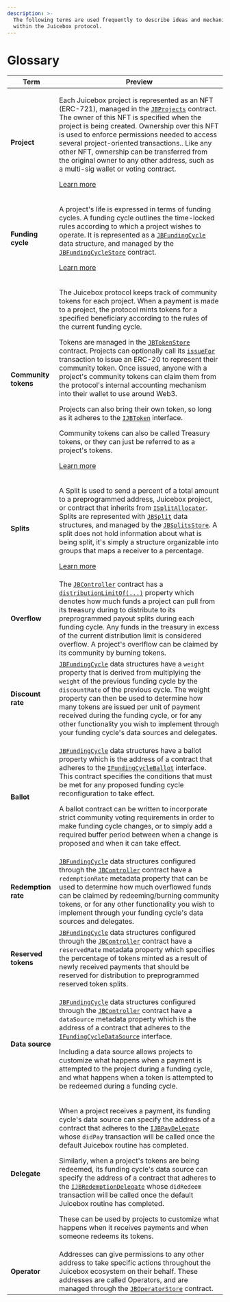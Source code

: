 ```yaml
---
description: >-
  The following terms are used frequently to describe ideas and mechanisms
  within the Juicebox protocol.
---
```


# Glossary

| Term                 | Preview                                                                                                                                                                                                                                                                                                                                                                                                                                                                                                                                                                                                                                                                                                                                                                                                                                                                                                                                                                                                            |
| -------------------- | ------------------------------------------------------------------------------------------------------------------------------------------------------------------------------------------------------------------------------------------------------------------------------------------------------------------------------------------------------------------------------------------------------------------------------------------------------------------------------------------------------------------------------------------------------------------------------------------------------------------------------------------------------------------------------------------------------------------------------------------------------------------------------------------------------------------------------------------------------------------------------------------------------------------------------------------------------------------------------------------------------------------ |
| **Project**          | <p>Each Juicebox project is represented as an NFT (ERC-721), managed in the <a href="../specifications/contracts/jbprojects/"><code>JBProjects</code></a> contract. The owner of this NFT is specified when the project is being created. Ownership over this NFT is used to enforce permissions needed to access several project-oriented transactions.. Like any other NFT, ownership can be transferred from the original owner to any other address, such as a multi-sig wallet or voting contract.</p><p></p><p><a href="./topics/project.md">Learn more</a></p>                                                                                                                                                                                                                                                                                                                                                                                                                                                                                            |
| **Funding cycle**    | <p>A project's life is expressed in terms of funding cycles. A funding cycle outlines the time-locked rules according to which a project wishes to operate. It is represented as a <a href="../specifications/data-structures/jbfundingcycle.md"><code>JBFundingCycle</code></a> data structure, and managed by the <a href="../specifications/contracts/jbfundingcyclestore/"><code>JBFundingCycleStore</code></a> contract.</p><p></p><p><a href="./topics/funding-cycle.md">Learn more</a></p>                                                                                                                                                                                                                                                                                                                                                                                                                                                                                                                                 |
| **Community tokens** | <p>The Juicebox protocol keeps track of community tokens for each project. When a payment is made to a project, the protocol mints tokens for a specified beneficiary according to the rules of the current funding cycle.</p><p>Tokens are managed in the <a href="../specifications/contracts/jbtokenstore/"><code>JBTokenStore</code></a> contract. Projects can optionally call its <a href="../specifications/contracts/jbtokenstore/write/issuefor.md"><code>issueFor</code> </a>transaction to issue an ERC-20 to represent their community token. Once issued, anyone with a project's community tokens can claim them from the protocol's internal accounting mechanism into their wallet to use around Web3.</p><p>Projects can also bring their own token, so long as it adheres to the <a href="../specifications/interfaces/ijbtoken.md"><code>IJBToken</code></a> interface.</p><p>Community tokens can also be called Treasury tokens, or they can just be referred to as a project's tokens.</p><p></p><p><a href="./topics/community-tokens.md">Learn more</a></p> |
| **Splits**           | <p>A Split is used to send a percent of a total amount to a preprogrammed address, Juicebox project, or contract that inherits from [`ISplitAllocator`](../specifications/interfaces/ijbsplitallocator.md). Splits are represented with [`JBSplit`](../specifications/data-structures/jbsplit.md) data structures, and managed by the [`JBSplitsStore`](../specifications/contracts/jbsplitsstore/). A split does not hold information about what is being split, it's simply a structure organizable into groups that maps a receiver to a percentage.</p><p></p><p><a href="./topics/splits.md">Learn more</a></p>                                                                                                                                                                                                                                                                                                                                                                                                                                                                |
| **Overflow**         | The [`JBController`](../specifications/contracts/or-controllers/jbcontroller) contract has a [`distributionLimitOf(...)`](../specifications/contracts/or-controllers/jbcontroller/properties/distributionlimitof.md) property which denotes how much funds a project can pull from its treasury during to distribute to its preprogrammed payout splits during each funding cycle. Any funds in the treasury in excess of the current distribution limit is considered overflow. A project's overlflow can be claimed by its community by burning tokens.                                                                                                                                                                                                                                                                                                                                                                                                                                                                                                                                                                                                                                                                              |
| **Discount rate**    | [`JBFundingCycle`](../specifications/data-structures/jbfundingcycle.md) data structures have a `weight` property that is derived from multiplying the `weight` of the previous funding cycle by the `discountRate` of the previous cycle. The weight property can then be used to determine how many tokens are issued per unit of payment received during the funding cycle, or for any other functionality you wish to implement through your funding cycle's data sources and delegates.                                                                                                                                                                                                                                                                                                                                                                                                                                                                                                                        |
| **Ballot**           | <p><a href="../specifications/data-structures/jbfundingcycle.md"><code>JBFundingCycle</code></a> data structures have a ballot property which is the address of a contract that adheres to the <a href="../specifications/interfaces/ijbfundingcycleballot.md"><code>IFundingCycleBallot</code></a> interface. This contract specifies the conditions that must be met for any proposed funding cycle reconfiguration to take effect. </p><p></p><p>A ballot contract can be written to incorporate strict community voting requirements in order to make funding cycle changes, or to simply add a required buffer period between when a change is proposed and when it can take effect.</p>                                                                                                                                                                                                                                                                                                                      |
| **Redemption rate**  | [`JBFundingCycle`](../specifications/data-structures/jbfundingcycle.md) data structures configured through the [`JBController`](../specifications/contracts/or-controllers/jbcontroller/) contract have a `redemptionRate` metadata property that can be used to determine how much overflowed funds can be claimed by redeeming/burning community tokens, or for any other functionality you wish to implement through your funding cycle's data sources and delegates.                                                                                                                                                                                                                                                                                                                                                                                                                                                                                                                                           |
| **Reserved tokens**  | [`JBFundingCycle`](../specifications/data-structures/jbfundingcycle.md) data structures configured through the [`JBController`](../specifications/contracts/or-controllers/jbcontroller/) contract have a `reservedRate` metadata property which specifies the percentage of tokens minted as a result of newly received payments that should be reserved for distribution to preprogrammed reserved token splits.                                                                                                                                                                                                                                                                                                                                                                                                                                                                                                                                                                                       |
| **Data source**      | <p><a href="../specifications/data-structures/jbfundingcycle.md"><code>JBFundingCycle</code></a> data structures configured through the <a href="../specifications/contracts/or-controllers/jbcontroller/"><code>JBController</code></a> contract have a <code>dataSource</code> metadata property which is the address of a contract that adheres to the <a href="../specifications/interfaces/ijbfundingcycledatasource.md"><code>IFundingCycleDataSource</code></a> interface.</p><p></p><p>Including a data source allows projects to customize what happens when a payment is attempted to the project during a funding cycle, and what happens when a token is attempted to be redeemed during a funding cycle.</p>                                                                                                                                                                                                                                                                                          |
| **Delegate**         | <p>When a project receives a payment, its funding cycle's data source can specify the address of a contract that adheres to the <a href="../specifications/interfaces/ijbpaydelegate.md"><code>IJBPayDelegate</code></a> whose <code>didPay</code> transaction will be called once the default Juicebox routine has completed.</p><p></p><p>Similarly, when a project's tokens are being redeemed, its funding cycle's data source can specify the address of a contract that adheres to the <a href="../specifications/interfaces/ijbredemptiondelegate.md"><code>IJBRedemptionDelegate</code></a> whose <code>didRedeem</code> transaction will be called once the default Juicebox routine has completed.</p><p></p><p>These can be used by projects to customize what happens when it receives payments and when someone redeems its tokens.</p>                                                                                                                                                               |
| **Operator**         | Addresses can give permissions to any other address to take specific actions throughout the Juicebox ecosystem on their behalf. These addresses are called Operators, and are managed through the [`JBOperatorStore`](../specifications/contracts/jboperatorstore/) contract.                                                                                                                                                                                                                                                                                                                                                                                                                                                                                                                                                                                                                                                                                                                                      |

